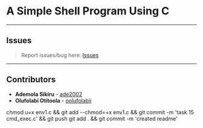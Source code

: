 # A Simple Shell Program Using C

---

## Issues

> Report issues/bug here: [Issues](https://github.com/oolufolabii/simple_shell/issues)

---

## Contributors

+ **Ademola Sikiru** - [ade2002](https://github.com/Ade2002/)
+ **Olufolabi Otitoola** - [oolufolabii](github.com/oolufolabii/)


chmod u+x env1.c && git add --chmod=+x env1.c && git commit -m 'task 15 cmd_exec.c' && git push
git add . && git commit -m 'created readme'
